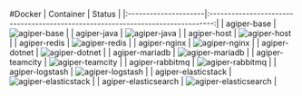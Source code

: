 #Docker
| Container            | Status                                                                          |
|:---------------------|:-------------------------------------------------------------------------------:|
| agiper-base          | ![agiper-base](https://quay.io/repository/agiper/base/status)                   |
| agiper-java          | ![agiper-java](https://quay.io/repository/agiper/java/status)                   |
| agiper-host          | ![agiper-host](https://quay.io/repository/agiper/host/status)                   |
| agiper-redis         | ![agiper-redis](https://quay.io/repository/agiper/redis/status)                 |
| agiper-nginx         | ![agiper-nginx](https://quay.io/repository/agiper/nginx/status)                 |
| agiper-dotnet        | ![agiper-dotnet](https://quay.io/repository/agiper/dotnet/status)               |
| agiper-mariadb       | ![agiper-mariadb](https://quay.io/repository/agiper/mariadb/status)             |
| agiper-teamcity      | ![agiper-teamcity](https://quay.io/repository/agiper/teamcity/status)           |
| agiper-rabbitmq      | ![agiper-rabbitmq](https://quay.io/repository/agiper/rabbitmq/status)           |
| agiper-logstash      | ![agiper-logstash](https://quay.io/repository/agiper/logstash/status)           |
| agiper-elasticstack  | ![agiper-elasticstack](https://quay.io/repository/agiper/elasticstack/status)   |
| agiper-elasticsearch | ![agiper-elasticsearch](https://quay.io/repository/agiper/elasticsearch/status) |
